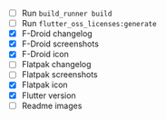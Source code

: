 - [ ] Run ```build_runner build```
- [ ] Run ```flutter_oss_licenses:generate```
- [x] F-Droid changelog
- [x] F-Droid screenshots
- [x] F-Droid icon
- [ ] Flatpak changelog
- [ ] Flatpak screenshots
- [x] Flatpak icon
- [x] Flutter version
- [ ] Readme images